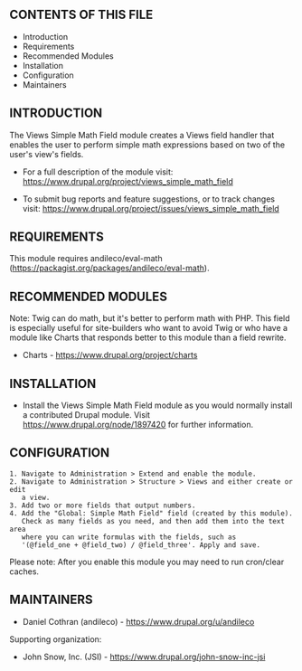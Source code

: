 CONTENTS OF THIS FILE
---------------------

 * Introduction
 * Requirements
 * Recommended Modules
 * Installation
 * Configuration
 * Maintainers


INTRODUCTION
------------

The Views Simple Math Field module creates a Views field handler that enables
the user to perform simple math expressions based on two of the user's
view's fields.

 * For a full description of the module visit:
   https://www.drupal.org/project/views_simple_math_field

 * To submit bug reports and feature suggestions, or to track changes visit:
   https://www.drupal.org/project/issues/views_simple_math_field


REQUIREMENTS
------------

This module requires andileco/eval-math
(https://packagist.org/packages/andileco/eval-math).


RECOMMENDED MODULES
-------------------

Note: Twig can do math, but it's better to perform math with PHP. This field is
especially useful for site-builders who want to avoid Twig or who have a
module like Charts that responds better to this module than a field rewrite.

 * Charts - https://www.drupal.org/project/charts


INSTALLATION
------------

 * Install the Views Simple Math Field module as you would normally install a
   contributed Drupal module. Visit https://www.drupal.org/node/1897420 for
   further information.


CONFIGURATION
-------------

    1. Navigate to Administration > Extend and enable the module.
    2. Navigate to Administration > Structure > Views and either create or edit
       a view.
    3. Add two or more fields that output numbers.
    4. Add the "Global: Simple Math Field" field (created by this module).
       Check as many fields as you need, and then add them into the text area
       where you can write formulas with the fields, such as
       '(@field_one + @field_two) / @field_three'. Apply and save.

Please note:
After you enable this module you may need to run cron/clear caches.


MAINTAINERS
-----------

 * Daniel Cothran (andileco) - https://www.drupal.org/u/andileco

Supporting organization:

 * John Snow, Inc. (JSI) - https://www.drupal.org/john-snow-inc-jsi
